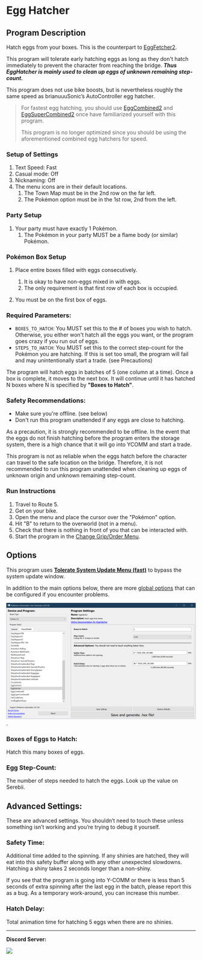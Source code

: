 # Egg Hatcher

## Program Description

Hatch eggs from your boxes. This is the counterpart to [EggFetcher2](EggFetcher2.md).

This program will tolerate early hatching eggs as long as they don't hatch immediately to prevent the character from reaching the bridge. _**Thus EggHatcher is mainly used to clean up eggs of unknown remaining step-count.**_

This program does not use bike boosts, but is nevertheless roughly the same speed as brianuuuSonic’s AutoController egg hatcher.
> For fastest egg hatching, you should use [EggCombined2](EggCombined2.md) and [EggSuperCombined2](EggSuperCombined2.md) once have familiarized yourself with this program.
> 
> This program is no longer optimized since you should be using the aforementioned combined egg hatchers for speed.

### Setup of Settings

1. Text Speed: Fast
2. Casual mode: Off
3. Nicknaming: Off
4. The menu icons are in their default locations.
   1. The Town Map must be in the 2nd row on the far left.
   2. The Pokémon option must be in the 1st row, 2nd from the left.

### Party Setup

1. Your party must have exactly 1 Pokémon.
   1. The Pokémon in your party MUST be a flame body (or similar) Pokémon.

### Pokémon Box Setup

1. Place entire boxes filled with eggs consecutively.
   1. It is okay to have non-eggs mixed in with eggs.
   2. The only requirement is that first row of each box is occupied.

2. You must be on the first box of eggs.

### Required Parameters:
- `BOXES_TO_HATCH`: You MUST set this to the # of boxes you wish to hatch. Otherwise, you either won't hatch all the eggs you want, or the program goes crazy if you run out of eggs.
- `STEPS_TO_HATCH`: You MUST set this to the correct step-count for the Pokémon you are hatching. If this is set too small, the program will fail and may unintentionally start a trade. (see Precautions)

The program will hatch eggs in batches of 5 (one column at a time). Once a box is complete, it moves to the next box. It will continue until it has hatched N boxes where N is specified by **"Boxes to Hatch"**.

### Safety Recommendations:
- Make sure you're offline. (see below)
- Don't run this program unattended if any eggs are close to hatching.

As a precaution, it is strongly recommended to be offline. In the event that the eggs do not finish hatching before the program enters the storage system, there is a high chance that it will go into YCOMM and start a trade.

This program is not as reliable when the eggs hatch before the character can travel to the safe location on the bridge. Therefore, it is not recommended to run this program unattended when cleaning up eggs of unknown origin and unknown remaining step-count.

### Run Instructions

1. Travel to Route 5.
2. Get on your bike.
3. Open the menu and place the cursor over the "Pokémon" option.
4. Hit "B" to return to the overworld (not in a menu).
5. Check that there is nothing in front of you that can be interacted with.
6. Start the program in the [Change Grip/Order Menu](/Wiki/Programs/NintendoSwitch/ChangeGripOrderMenu.md).


## Options

This program uses [**Tolerate System Update Menu (fast)**](/Wiki/Programs/NintendoSwitch/FrameworkSettings.md#tolerate-system-update-menu-fast) to bypass the system update window.

In addition to the main options below, there are more [global options](PokemonSettings.md) that can be configured if you encounter problems.

<img src="images/EggHatcher-Settings.png">.

### Boxes of Eggs to Hatch:

Hatch this many boxes of eggs.

### Egg Step-Count:

The number of steps needed to hatch the eggs. Look up the value on Serebii.


## Advanced Settings:

These are advanced settings. You shouldn’t need to touch these unless something isn’t working and you’re trying to debug it yourself.

### Safety Time:

Additional time added to the spinning. If any shinies are hatched, they will eat into this safety buffer along with any other unexpected slowdowns. Hatching a shiny takes 2 seconds longer than a non-shiny.

If you see that the program is going into Y-COMM or there is less than 5 seconds of extra spinning after the last egg in the batch, please report this as a bug. As a temporary work-around, you can increase this number.

### Hatch Delay:

Total animation time for hatching 5 eggs when there are no shinies.



<hr>

**Discord Server:** 

[<img src="https://canary.discordapp.com/api/guilds/695809740428673034/widget.png?style=banner2">](https://discord.gg/cQ4gWxN)

